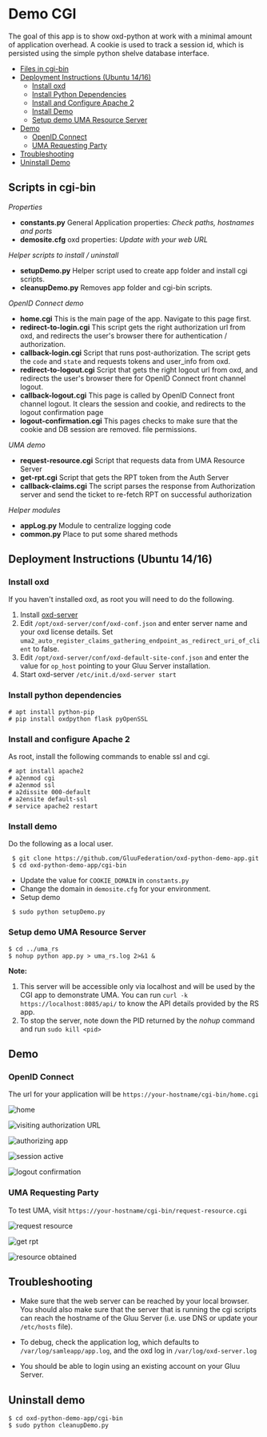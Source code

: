 # Demo CGI

The goal of this app is to show oxd-python at work with a minimal
amount of application overhead. A cookie is used to track a session id,
which is persisted using the simple python shelve database interface.

* [Files in cgi-bin](#scripts-in-cgi-bin)
* [Deployment Instructions (Ubuntu 14/16)](#deployment-instructions-ubuntu-14-16)
    - [Install oxd](#install-oxd)
    - [Install Python Dependencies](#install-python-dependencies)
    - [Install and Configure Apache 2](#install-and-configure-apache-2)
    - [Install Demo](#install-demo) 
    - [Setup demo UMA Resource Server](#setup-demo-uma-resource-server)
* [Demo](#demo)
    - [OpenID Connect](#openid-connect)
    - [UMA Requesting Party](#uma-requesting-party)
* [Troubleshooting](#troubleshooting)
* [Uninstall Demo](#uninstall-demo)


## Scripts in cgi-bin

*Properties*
* **constants.py** General Application properties: _Check paths, hostnames and ports_
* **demosite.cfg** oxd properties: _Update with your web URL_

*Helper scripts to install / uninstall*
* **setupDemo.py** Helper script used to create app folder and install cgi scripts.
* **cleanupDemo.py** Removes app folder and cgi-bin scripts.

*OpenID Connect demo*
* **home.cgi** This is the main page of the app. Navigate to this page
first.
* **redirect-to-login.cgi** This script gets the right authorization url from
oxd, and redirects the user's browser there for authentication / authorization.
* **callback-login.cgi** Script that runs post-authorization. The script
gets the `code` and `state` and requests tokens and user_info from oxd.
* **redirect-to-logout.cgi** Script that gets the right logout url from oxd,
and redirects the user's browser there for OpenID Connect front channel logout.
* **callback-logout.cgi** This page is called by OpenID Connect
front channel logout. It clears the session and cookie, and redirects
to the logout confirmation page
* **logout-confirmation.cgi** This pages checks to make sure that the
cookie and DB session are removed.
file permissions.

*UMA demo*
* **request-resource.cgi** Script that requests data from UMA Resource Server
* **get-rpt.cgi** Script that gets the RPT token from the Auth Server
* **callback-claims.cgi** The script parses the response from Authorization
server and send the ticket to re-fetch RPT on successful authorization

*Helper modules*
* **appLog.py** Module to centralize logging code
* **common.py** Place to put some shared methods

## Deployment Instructions (Ubuntu 14/16)

###  Install oxd

If you haven't installed oxd, as root you will need to do the following.

1. Install [oxd-server](https://gluu.org/docs/oxd/install/)
2. Edit `/opt/oxd-server/conf/oxd-conf.json` and enter server name and your oxd license details.
Set `uma2_auto_register_claims_gathering_endpoint_as_redirect_uri_of_client` to false.
3. Edit `/opt/oxd-server/conf/oxd-default-site-conf.json` and enter the value for
`op_host` pointing to your Gluu Server installation.
4. Start oxd-server `/etc/init.d/oxd-server start`

### Install python dependencies

```
# apt install python-pip
# pip install oxdpython flask pyOpenSSL
```
    
### Install and configure Apache 2

As root, install the following commands to enable ssl and cgi.

```
# apt install apache2
# a2enmod cgi
# a2enmod ssl
# a2dissite 000-default
# a2ensite default-ssl
# service apache2 restart
```

### Install demo

Do the following as a local user. 

```
 $ git clone https://github.com/GluuFederation/oxd-python-demo-app.git
 $ cd oxd-python-demo-app/cgi-bin
```

* Update the value for `COOKIE_DOMAIN` in `constants.py`
* Change the domain in `demosite.cfg` for your environment.
* Setup demo
```
 $ sudo python setupDemo.py
```

### Setup demo UMA Resource Server

```
$ cd ../uma_rs
$ nohup python app.py > uma_rs.log 2>&1 &
```
**Note:**
1. This server will be accessible only via localhost and will be used by the CGI app to demonstrate UMA.
You can run `curl -k https://localhost:8085/api/` to know the API details provided by the RS app.
2. To stop the server, note down the PID returned by the *nohup* command and run `sudo kill <pid>`


## Demo

### OpenID Connect

The url for your application will be `https://your-hostname/cgi-bin/home.cgi`

![home](images/home.png)

![visiting authorization URL](images/login.png)

![authorizing app](images/authorize.png)

![session active](images/session-active.png)

![logout confirmation](images/logout-confirmation.png)

### UMA Requesting Party

To test UMA, visit `https://your-hostname/cgi-bin/request-resource.cgi`

![request resource](images/uma-request-fail.png)

![get rpt](images/uma-get-rpt.png)

![resource obtained](images/uma-request-success.png)


## Troubleshooting

* Make sure that the web server can be reached by your local browser. You should
also make sure that the server that is running the cgi scripts can reach the
hostname of the Gluu Server (i.e. use DNS or update your `/etc/hosts` file).

* To debug, check the application log, which defaults to
`/var/log/samleapp/app.log`, and the oxd log in `/var/log/oxd-server.log`

* You should be able to login using an existing account on your Gluu Server.


## Uninstall demo

```
$ cd oxd-python-demo-app/cgi-bin
$ sudo python cleanupDemo.py
```
